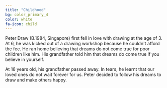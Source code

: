 ```yaml
---
title: "Childhood"
bg: color_primary_4
color: white
fa-icon: child
---
```


Peter Draw (B.1984, Singapore) first fell in love with
drawing at the age of 3. At 6, he was kicked out of a drawing
workshop because he couldn't afford the fee. He ran home
believing that dreams do not come true for poor children like him.
His grandfather told him that dreams do come true if you believe
in yourself.

At 16 years old, his grandfather passed away. In tears, he learnt that our loved ones do not wait forever
for us. Peter decided to follow his dreams to draw and make others happy.



